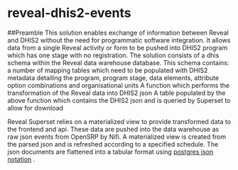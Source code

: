 # reveal-dhis2-events
##Preamble
This solution enables exchange of information between Reveal and DHIS2 without the need for programmatic software integration. It allows data from a single Reveal activity or form to be pushed into DHIS2 program which has one stage with no registration. The solution consists of a dhis schema within the Reveal data warehouse database. This schema contains:
a number of mapping tables which need to be populated with DHIS2 metadata detailing the program, program stage, data elements, attribute option combinations and organisational units
A function which performs the transformation of the Reveal data into DHIS2 json
A table populated by the above function which contains the DHIS2 json and is queried by Superset to allow for download 

Reveal Superset relies on a materialized view to provide transformed data to the frontend and api. These data are pushed into the data warehouse as raw json events from OpenSRP by Nifi. A materialized view is created from the parsed json and is refreshed according to a specified schedule. The json documents are flattened into a tabular format using [postgres json notation](https://www.postgresql.org/docs/12/functions-json.html) .
